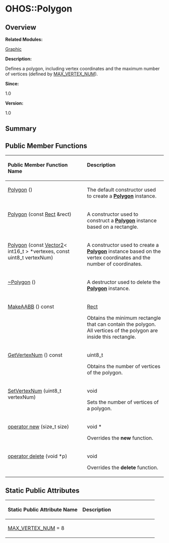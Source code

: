 # OHOS::Polygon<a name="EN-US_TOPIC_0000001055678124"></a>

## **Overview**<a name="section1036148264093535"></a>

**Related Modules:**

[Graphic](graphic.md)

**Description:**

Defines a polygon, including vertex coordinates and the maximum number of vertices \(defined by  [MAX\_VERTEX\_NUM](graphic.md#gafff78acb69e2b147b6f33d68e570ef54)\). 

**Since:**

1.0

**Version:**

1.0

## **Summary**<a name="section1655935217093535"></a>

## Public Member Functions<a name="pub-methods"></a>

<a name="table62048988093535"></a>
<table><thead align="left"><tr id="row1223210378093535"><th class="cellrowborder" valign="top" width="50%" id="mcps1.1.3.1.1"><p id="p919311669093535"><a name="p919311669093535"></a><a name="p919311669093535"></a>Public Member Function Name</p>
</th>
<th class="cellrowborder" valign="top" width="50%" id="mcps1.1.3.1.2"><p id="p196759167093535"><a name="p196759167093535"></a><a name="p196759167093535"></a>Description</p>
</th>
</tr>
</thead>
<tbody><tr id="row558802088093535"><td class="cellrowborder" valign="top" width="50%" headers="mcps1.1.3.1.1 "><p id="p152953427093535"><a name="p152953427093535"></a><a name="p152953427093535"></a><a href="graphic.md#ga56fa89b7be39ff928c8ad488bbaddac3">Polygon</a> ()</p>
</td>
<td class="cellrowborder" valign="top" width="50%" headers="mcps1.1.3.1.2 "><p id="p1138407448093535"><a name="p1138407448093535"></a><a name="p1138407448093535"></a> </p>
<p id="p477893352093535"><a name="p477893352093535"></a><a name="p477893352093535"></a>The default constructor used to create a <strong id="b1984290111093535"><a name="b1984290111093535"></a><a name="b1984290111093535"></a><a href="ohos-polygon.md">Polygon</a></strong> instance. </p>
</td>
</tr>
<tr id="row200581441093535"><td class="cellrowborder" valign="top" width="50%" headers="mcps1.1.3.1.1 "><p id="p1248719159093535"><a name="p1248719159093535"></a><a name="p1248719159093535"></a><a href="graphic.md#gaa3be3f3605efe49629c024974e56da6a">Polygon</a> (const <a href="ohos-rect.md">Rect</a> &amp;rect)</p>
</td>
<td class="cellrowborder" valign="top" width="50%" headers="mcps1.1.3.1.2 "><p id="p153343368093535"><a name="p153343368093535"></a><a name="p153343368093535"></a> </p>
<p id="p62473801093535"><a name="p62473801093535"></a><a name="p62473801093535"></a>A constructor used to construct a <strong id="b5798851093535"><a name="b5798851093535"></a><a name="b5798851093535"></a><a href="ohos-polygon.md">Polygon</a></strong> instance based on a rectangle. </p>
</td>
</tr>
<tr id="row1988143677093535"><td class="cellrowborder" valign="top" width="50%" headers="mcps1.1.3.1.1 "><p id="p727537098093535"><a name="p727537098093535"></a><a name="p727537098093535"></a><a href="graphic.md#ga54df053b5f430ed2ee7be14a898f668d">Polygon</a> (const <a href="ohos-vector2-t.md">Vector2</a>&lt; int16_t &gt; *vertexes, const uint8_t vertexNum)</p>
</td>
<td class="cellrowborder" valign="top" width="50%" headers="mcps1.1.3.1.2 "><p id="p1722518395093535"><a name="p1722518395093535"></a><a name="p1722518395093535"></a> </p>
<p id="p1237825120093535"><a name="p1237825120093535"></a><a name="p1237825120093535"></a>A constructor used to create a <strong id="b365119075093535"><a name="b365119075093535"></a><a name="b365119075093535"></a><a href="ohos-polygon.md">Polygon</a></strong> instance based on the vertex coordinates and the number of coordinates. </p>
</td>
</tr>
<tr id="row500679881093535"><td class="cellrowborder" valign="top" width="50%" headers="mcps1.1.3.1.1 "><p id="p1874190897093535"><a name="p1874190897093535"></a><a name="p1874190897093535"></a><a href="graphic.md#gab27ef37ff8b5462c771aed96f58dcac6">~Polygon</a> ()</p>
</td>
<td class="cellrowborder" valign="top" width="50%" headers="mcps1.1.3.1.2 "><p id="p103286672093535"><a name="p103286672093535"></a><a name="p103286672093535"></a> </p>
<p id="p1412549172093535"><a name="p1412549172093535"></a><a name="p1412549172093535"></a>A destructor used to delete the <strong id="b1667695753093535"><a name="b1667695753093535"></a><a name="b1667695753093535"></a><a href="ohos-polygon.md">Polygon</a></strong> instance. </p>
</td>
</tr>
<tr id="row407324954093535"><td class="cellrowborder" valign="top" width="50%" headers="mcps1.1.3.1.1 "><p id="p305466190093535"><a name="p305466190093535"></a><a name="p305466190093535"></a><a href="graphic.md#ga73295e4e05e9063082fb33b9847f4831">MakeAABB</a> () const</p>
</td>
<td class="cellrowborder" valign="top" width="50%" headers="mcps1.1.3.1.2 "><p id="p600880904093535"><a name="p600880904093535"></a><a name="p600880904093535"></a><a href="ohos-rect.md">Rect</a> </p>
<p id="p1154822389093535"><a name="p1154822389093535"></a><a name="p1154822389093535"></a>Obtains the minimum rectangle that can contain the polygon. All vertices of the polygon are inside this rectangle. </p>
</td>
</tr>
<tr id="row819681728093535"><td class="cellrowborder" valign="top" width="50%" headers="mcps1.1.3.1.1 "><p id="p1658515048093535"><a name="p1658515048093535"></a><a name="p1658515048093535"></a><a href="graphic.md#gaca0240aa7a65b24365064f296ff38a63">GetVertexNum</a> () const</p>
</td>
<td class="cellrowborder" valign="top" width="50%" headers="mcps1.1.3.1.2 "><p id="p1483075577093535"><a name="p1483075577093535"></a><a name="p1483075577093535"></a>uint8_t </p>
<p id="p535005756093535"><a name="p535005756093535"></a><a name="p535005756093535"></a>Obtains the number of vertices of the polygon. </p>
</td>
</tr>
<tr id="row872853979093535"><td class="cellrowborder" valign="top" width="50%" headers="mcps1.1.3.1.1 "><p id="p1524496043093535"><a name="p1524496043093535"></a><a name="p1524496043093535"></a><a href="graphic.md#gad1990bc3055e0155d324479a2bb3baf1">SetVertexNum</a> (uint8_t vertexNum)</p>
</td>
<td class="cellrowborder" valign="top" width="50%" headers="mcps1.1.3.1.2 "><p id="p1530045129093535"><a name="p1530045129093535"></a><a name="p1530045129093535"></a>void </p>
<p id="p819494776093535"><a name="p819494776093535"></a><a name="p819494776093535"></a>Sets the number of vertices of a polygon. </p>
</td>
</tr>
<tr id="row311117650093535"><td class="cellrowborder" valign="top" width="50%" headers="mcps1.1.3.1.1 "><p id="p978028411093535"><a name="p978028411093535"></a><a name="p978028411093535"></a><a href="graphic.md#ga4854963aa969ee20a6cd174a70f5cd23">operator new</a> (size_t size)</p>
</td>
<td class="cellrowborder" valign="top" width="50%" headers="mcps1.1.3.1.2 "><p id="p1469454637093535"><a name="p1469454637093535"></a><a name="p1469454637093535"></a>void * </p>
<p id="p836981622093535"><a name="p836981622093535"></a><a name="p836981622093535"></a>Overrides the <strong id="b1712016616093535"><a name="b1712016616093535"></a><a name="b1712016616093535"></a>new</strong> function. </p>
</td>
</tr>
<tr id="row1154965840093535"><td class="cellrowborder" valign="top" width="50%" headers="mcps1.1.3.1.1 "><p id="p1087651635093535"><a name="p1087651635093535"></a><a name="p1087651635093535"></a><a href="graphic.md#gadf1997a0f56ac2b220e7f0f8e8e0a6ef">operator delete</a> (void *p)</p>
</td>
<td class="cellrowborder" valign="top" width="50%" headers="mcps1.1.3.1.2 "><p id="p158357590093535"><a name="p158357590093535"></a><a name="p158357590093535"></a>void </p>
<p id="p1019327418093535"><a name="p1019327418093535"></a><a name="p1019327418093535"></a>Overrides the <strong id="b1905815272093535"><a name="b1905815272093535"></a><a name="b1905815272093535"></a>delete</strong> function. </p>
</td>
</tr>
</tbody>
</table>

## Static Public Attributes<a name="pub-static-attribs"></a>

<a name="table512421383093535"></a>
<table><thead align="left"><tr id="row203840695093535"><th class="cellrowborder" valign="top" width="50%" id="mcps1.1.3.1.1"><p id="p216566729093535"><a name="p216566729093535"></a><a name="p216566729093535"></a>Static Public Attribute Name</p>
</th>
<th class="cellrowborder" valign="top" width="50%" id="mcps1.1.3.1.2"><p id="p1428538334093535"><a name="p1428538334093535"></a><a name="p1428538334093535"></a>Description</p>
</th>
</tr>
</thead>
<tbody><tr id="row1245615898093535"><td class="cellrowborder" valign="top" width="50%" headers="mcps1.1.3.1.1 "><p id="p1904612563093535"><a name="p1904612563093535"></a><a name="p1904612563093535"></a><a href="graphic.md#gafff78acb69e2b147b6f33d68e570ef54">MAX_VERTEX_NUM</a> = 8</p>
</td>
<td class="cellrowborder" valign="top" width="50%" headers="mcps1.1.3.1.2 ">&nbsp;</td>
</tr>
</tbody>
</table>

